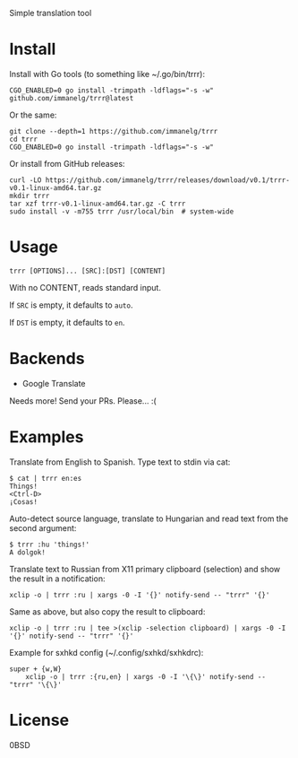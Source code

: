 Simple translation tool

# Install
Install with Go tools (to something like ~/.go/bin/trrr):
```
CGO_ENABLED=0 go install -trimpath -ldflags="-s -w" github.com/immanelg/trrr@latest
```
Or the same:
```
git clone --depth=1 https://github.com/immanelg/trrr
cd trrr
CGO_ENABLED=0 go install -trimpath -ldflags="-s -w"
```

Or install from GitHub releases:
```
curl -LO https://github.com/immanelg/trrr/releases/download/v0.1/trrr-v0.1-linux-amd64.tar.gz
mkdir trrr
tar xzf trrr-v0.1-linux-amd64.tar.gz -C trrr
sudo install -v -m755 trrr /usr/local/bin  # system-wide
```

# Usage
```
trrr [OPTIONS]... [SRC]:[DST] [CONTENT]
```

With no CONTENT, reads standard input. 

If `SRC` is empty, it defaults to `auto`. 

If `DST` is empty, it defaults to `en`.

# Backends 
- Google Translate

Needs more! Send your PRs. Please... :(

# Examples
Translate from English to Spanish. Type text to stdin via cat:
```
$ cat | trrr en:es
Things!
<Ctrl-D>
¡Cosas!
```

Auto-detect source language, translate to Hungarian and read text from the second argument:
```
$ trrr :hu 'things!'
A dolgok!
```

Translate text to Russian from X11 primary clipboard (selection) and show the result in a notification:
```
xclip -o | trrr :ru | xargs -0 -I '{}' notify-send -- "trrr" '{}'
```

Same as above, but also copy the result to clipboard:
```
xclip -o | trrr :ru | tee >(xclip -selection clipboard) | xargs -0 -I '{}' notify-send -- "trrr" '{}'
```

Example for sxhkd config (~/.config/sxhkd/sxhkdrc):
```
super + {w,W}
    xclip -o | trrr :{ru,en} | xargs -0 -I '\{\}' notify-send -- "trrr" '\{\}'
```



# License 
0BSD

